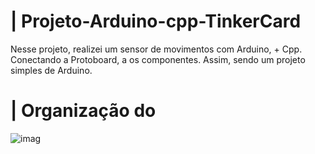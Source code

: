 # | Projeto-Arduino-cpp-TinkerCard
 
  Nesse projeto, realizei um sensor de movimentos com Arduino, + Cpp. Conectando a Protoboard, a os componentes. Assim, sendo um projeto simples de Arduino.

# | Organização do
  
![imag](https://github.com/user-attachments/assets/a318b6ee-bb10-40b8-add4-95fb8471fec1)
